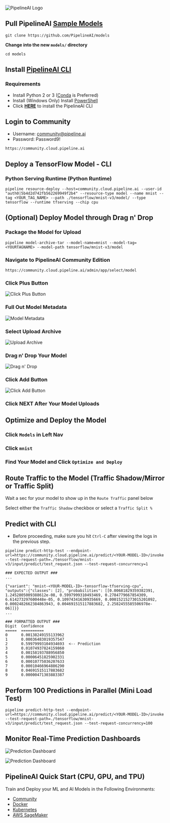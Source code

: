 ![PipelineAI Logo](http://pipeline.ai/assets/img/logo/pipelineai-logo.png)

## Pull PipelineAI [Sample Models](https://github.com/PipelineAI/models)
```
git clone https://github.com/PipelineAI/models
```

**Change into the new `models/` directory**
```
cd models
```


## Install [PipelineAI CLI](../README.md#install-pipelinecli)
### Requirements
* Install Python 2 or 3 ([Conda](https://conda.io/docs/install/quick.html) is Preferred)
* Install (Windows Only) Install [PowerShell](https://github.com/PowerShell/PowerShell/tree/master/docs/installation) 
* Click [**HERE**](../README.md#install-pipelinecli) to install the PipelineAI CLI

## Login to Community
* Username:  community@pipeline.ai
* Password:  Password9!
```
https://community.cloud.pipeline.ai
```

## Deploy a TensorFlow Model - CLI

### Python Serving Runtime (Python Runtime)
```
pipeline resource-deploy --host=community.cloud.pipeline.ai --user-id "auth0|5b4d2d742fb562269949f2b4" --resource-type model --name mnist --tag <YOUR_TAG_NAME> --path ./tensorflow/mnist-v3/model/ --type tensorflow --runtime tfserving --chip cpu
```

## (Optional) Deploy Model through Drag n' Drop

### Package the Model for Upload
```
pipeline model-archive-tar --model-name=mnist --model-tag=<YOURTAGNAME> --model-path tensorflow/mnist-v3/model
```

### Navigate to PipelineAI Community Edition
```
https://community.cloud.pipeline.ai/admin/app/select/model
```

### Click Plus Button
![Click Plus Button](https://pipeline.ai/assets/img/click-plus-button.png)

### Full Out Model Metadata
![Model Metadata](https://pipeline.ai/assets/img/model-metadata.png)

### Select Upload Archive
![Upload Archive](https://pipeline.ai/assets/img/upload-archive.png)

### Drag n' Drop Your Model
![Drag n' Drop](https://pipeline.ai/assets/img/drag-and-drop-model.png)

### Click Add Button
![Click Add Button](https://pipeline.ai/assets/img/click-add-button.png)

### Click NEXT After Your Model Uploads

## Optimize and Deploy the Model
### Click `Models` in Left Nav
### Click `mnist`
### Find Your Model and Click `Optimize and Deploy`

## Route Traffic to the Model (Traffic Shadow/Mirror or Traffic Split)
Wait a sec for your model to show up in the `Route Traffic` panel below

Select either the `Traffic Shadow` checkbox or select a `Traffic Split %` 

## Predict with CLI
* Before proceeding, make sure you hit `Ctrl-C` after viewing the logs in the previous step.
```
pipeline predict-http-test --endpoint-url=https://community.cloud.pipeline.ai/predict/<YOUR-MODEL-ID>/invoke --test-request-path=./tensorflow/mnist-v3/input/predict/test_request.json --test-request-concurrency=1

### EXPECTED OUTPUT ###
...

{"variant": "mnist-<YOUR-MODEL-ID>-tensorflow-tfserving-cpu", "outputs":{"classes": [2], "probabilities": [[0.00681829359382391, 1.2452805009388612e-08, 0.5997999310493469, 0.2784779667854309, 6.614273297600448e-05, 0.10974341630935669, 0.00015215273015201092, 0.0002482662384863943, 0.004691515117883682, 2.2582455585506978e-06]]}}
...

### FORMATTED OUTPUT ###
Digit  Confidence
=====  ==========
0      0.00138249155133962
1      0.00036483019357547
2      0.59979993104934693  <-- Prediction
3      0.01074937824159860
4      0.00158193788956850
5      0.00006451825902331
6      0.00010775036207633
7      0.00010466964886290
8      0.04691515117883682   
9      0.00000471303883387
```

## Perform 100 Predictions in Parallel (Mini Load Test)
```
pipeline predict-http-test --endpoint-url=https://community.cloud.pipeline.ai/predict/<YOUR-MODEL-ID>/invoke --test-request-path=./tensorflow/mnist-v3/input/predict/test_request.json --test-request-concurrency=100
```

## Monitor Real-Time Prediction Dashboards

![Prediction Dashboard](http://pipeline.ai/assets/img/multi-cloud-prediction-dashboard.png)

![Prediction Dashboard](http://pipeline.ai/assets/img/request-metrics-breakdown.png)

## PipelineAI Quick Start (CPU, GPU, and TPU)
Train and Deploy your ML and AI Models in the Following Environments:
* [Community](/docs/quickstart/community)
* [Docker](/docs/quickstart/docker)
* [Kubernetes](/docs/quickstart/kubernetes)
* [AWS SageMaker](/docs/quickstart/sagemaker)
